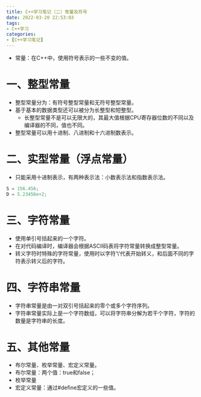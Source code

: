 ```yaml
---
title: C++学习笔记（二）常量及符号
date: 2022-03-20 22:53:03
tags:
- C++学习
categories:
- [C++学习笔记]
---
```


* 常量：在C++中，使用符号表示的一些不变的值。

# 一、整型常量

* 整型常量分为：有符号整型常量和无符号整型常量。
* 基于基本的数据类型还可以被分为长整型和短整型。
    * 长整型常量不是可以无限大的，其最大值根据CPU寄存器位数的不同以及编译器的不同，值也不同。
* 整型常量可以用十进制、八进制和十六进制数表示。

# 二、实型常量（浮点常量）

* 只能采用十进制表示，有两种表示法：小数表示法和指数表示法。

```c++
S = 156.456;
D = 5.23456e+2;
```

# 三、字符常量

* 使用单引号括起来的一个字符。
* 在对代码编译时，编译器会根据ASCII码表将字符常量转换成整型常量。
* 转义字符时特殊的字符常量，使用时以字符‘\’代表开始转义，和后面不同的字符表示转义后的字符。

# 四、字符串常量

* 字符串常量是由一对双引号括起来的零个或多个字符序列。
* 字符串常量实际上是一个字符数组，可以将字符串分解为若干个字符，字符的数量是字符串的长度。

# 五、其他常量

* 布尔常量、枚举常量、宏定义常量。
* 布尔常量：两个值：true和false；
* 枚举常量
* 宏定义常量：通过#define宏定义的一些值。